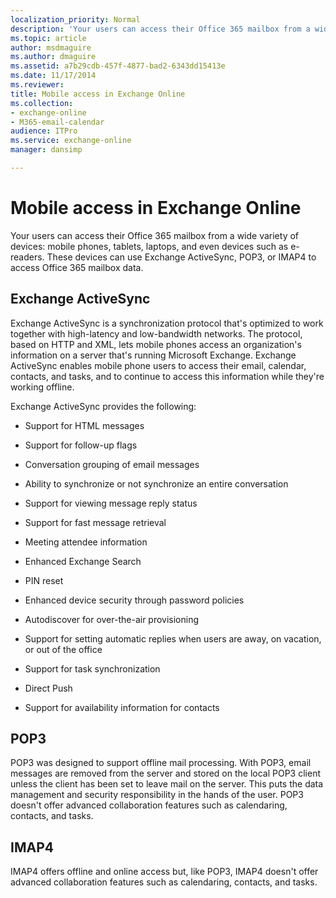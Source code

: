 ```yaml
---
localization_priority: Normal
description: 'Your users can access their Office 365 mailbox from a wide variety of devices: mobile phones, tablets, laptops, and even devices such as e-readers. These devices can use Exchange ActiveSync, POP3, or IMAP4 to access Office 365 mailbox data.'
ms.topic: article
author: msdmaguire
ms.author: dmaguire
ms.assetid: a7b29cdb-457f-4877-bad2-6343dd15413e
ms.date: 11/17/2014
ms.reviewer: 
title: Mobile access in Exchange Online
ms.collection: 
- exchange-online
- M365-email-calendar
audience: ITPro
ms.service: exchange-online
manager: dansimp

---
```


# Mobile access in Exchange Online

Your users can access their Office 365 mailbox from a wide variety of devices: mobile phones, tablets, laptops, and even devices such as e-readers. These devices can use Exchange ActiveSync, POP3, or IMAP4 to access Office 365 mailbox data.

## Exchange ActiveSync

Exchange ActiveSync is a synchronization protocol that's optimized to work together with high-latency and low-bandwidth networks. The protocol, based on HTTP and XML, lets mobile phones access an organization's information on a server that's running Microsoft Exchange. Exchange ActiveSync enables mobile phone users to access their email, calendar, contacts, and tasks, and to continue to access this information while they're working offline.

Exchange ActiveSync provides the following:

- Support for HTML messages

- Support for follow-up flags

- Conversation grouping of email messages

- Ability to synchronize or not synchronize an entire conversation

- Support for viewing message reply status

- Support for fast message retrieval

- Meeting attendee information

- Enhanced Exchange Search

- PIN reset

- Enhanced device security through password policies

- Autodiscover for over-the-air provisioning

- Support for setting automatic replies when users are away, on vacation, or out of the office

- Support for task synchronization

- Direct Push

- Support for availability information for contacts

## POP3

POP3 was designed to support offline mail processing. With POP3, email messages are removed from the server and stored on the local POP3 client unless the client has been set to leave mail on the server. This puts the data management and security responsibility in the hands of the user. POP3 doesn't offer advanced collaboration features such as calendaring, contacts, and tasks.

## IMAP4

IMAP4 offers offline and online access but, like POP3, IMAP4 doesn't offer advanced collaboration features such as calendaring, contacts, and tasks.
